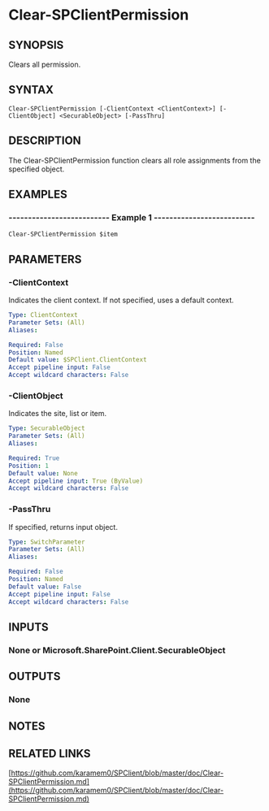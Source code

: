 # Clear-SPClientPermission

## SYNOPSIS
Clears all permission.

## SYNTAX

```
Clear-SPClientPermission [-ClientContext <ClientContext>] [-ClientObject] <SecurableObject> [-PassThru]
```

## DESCRIPTION
The Clear-SPClientPermission function clears all role assignments from the specified object.

## EXAMPLES

### -------------------------- Example 1 --------------------------
```
Clear-SPClientPermission $item
```

## PARAMETERS

### -ClientContext
Indicates the client context.
If not specified, uses a default context.

```yaml
Type: ClientContext
Parameter Sets: (All)
Aliases: 

Required: False
Position: Named
Default value: $SPClient.ClientContext
Accept pipeline input: False
Accept wildcard characters: False
```

### -ClientObject
Indicates the site, list or item.

```yaml
Type: SecurableObject
Parameter Sets: (All)
Aliases: 

Required: True
Position: 1
Default value: None
Accept pipeline input: True (ByValue)
Accept wildcard characters: False
```

### -PassThru
If specified, returns input object.

```yaml
Type: SwitchParameter
Parameter Sets: (All)
Aliases: 

Required: False
Position: Named
Default value: False
Accept pipeline input: False
Accept wildcard characters: False
```

## INPUTS

### None or Microsoft.SharePoint.Client.SecurableObject

## OUTPUTS

### None

## NOTES

## RELATED LINKS

[https://github.com/karamem0/SPClient/blob/master/doc/Clear-SPClientPermission.md](https://github.com/karamem0/SPClient/blob/master/doc/Clear-SPClientPermission.md)

